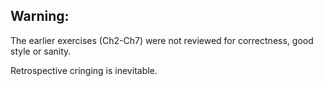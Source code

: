 Warning:
--------

The earlier exercises (Ch2-Ch7) were not reviewed for correctness, good style or sanity.

Retrospective cringing is inevitable.
